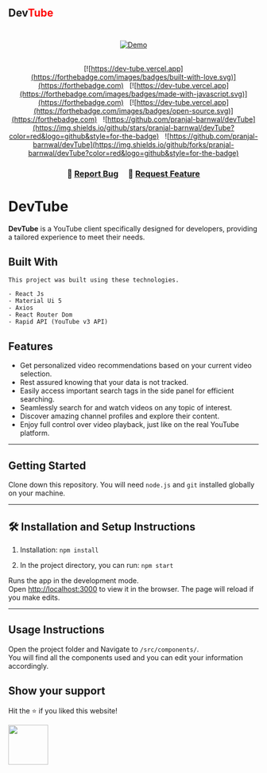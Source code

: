 <h2>
  Dev<span style="color: red;">Tube</span> <br/>
  <br/>
</h2>
<div align="center">
  <a href="https://dev-tube.vercel.app" target="_blank">
    <img alt="Demo" src="https://user-images.githubusercontent.com/71400605/245144196-befec424-85b2-4656-b14c-406247088fc0.png" />
  </a>
</div>

<br/>

<center>

[![https://dev-tube.vercel.app](https://forthebadge.com/images/badges/built-with-love.svg)](https://forthebadge.com) &nbsp;
[![https://dev-tube.vercel.app](https://forthebadge.com/images/badges/made-with-javascript.svg)](https://forthebadge.com) &nbsp;
[![https://dev-tube.vercel.app](https://forthebadge.com/images/badges/open-source.svg)](https://forthebadge.com) &nbsp;
![https://github.com/pranjal-barnwal/devTube](https://img.shields.io/github/stars/pranjal-barnwal/devTube?color=red&logo=github&style=for-the-badge) &nbsp;
![https://github.com/pranjal-barnwal/devTube](https://img.shields.io/github/forks/pranjal-barnwal/devTube?color=red&logo=github&style=for-the-badge)

</center>

<h3 align="center">
    🔹
    <a href="https://github.com/pranjal-barnwal/devTube/issues">Report Bug</a> &nbsp; &nbsp;
    🔹
    <a href="https://github.com/pranjal-barnwal/devTube/issues">Request Feature</a>
</h3>

# DevTube
**DevTube** is a YouTube client specifically designed for developers, providing a tailored experience to meet their needs.


## Built With

    This project was built using these technologies.

    - React Js
    - Material Ui 5
    - Axios
    - React Router Dom
    - Rapid API (YouTube v3 API)


## Features
- Get personalized video recommendations based on your current video selection.
- Rest assured knowing that your data is not tracked.
- Easily access important search tags in the side panel for efficient searching.
- Seamlessly search for and watch videos on any topic of interest.
- Discover amazing channel profiles and explore their content.
- Enjoy full control over video playback, just like on the real YouTube platform.

<hr/>

## **Getting Started**
Clone down this repository. You will need `node.js` and `git` installed globally on your machine.
<hr/>

## **🛠 Installation and Setup Instructions**
1. Installation: `npm install`

2. In the project directory, you can run: `npm start`

Runs the app in the development mode.\
Open [http://localhost:3000](http://localhost:3000) to view it in the browser.
The page will reload if you make edits.
<hr/>

## **Usage Instructions**
Open the project folder and Navigate to `/src/components/`. <br/>
You will find all the components used and you can edit your information accordingly.

## **Show your support**

Hit the ⭐ if you liked this website!

<img src="https://media.giphy.com/media/mGcNjsfWAjY5AEZNw6/giphy.gif" width="80">